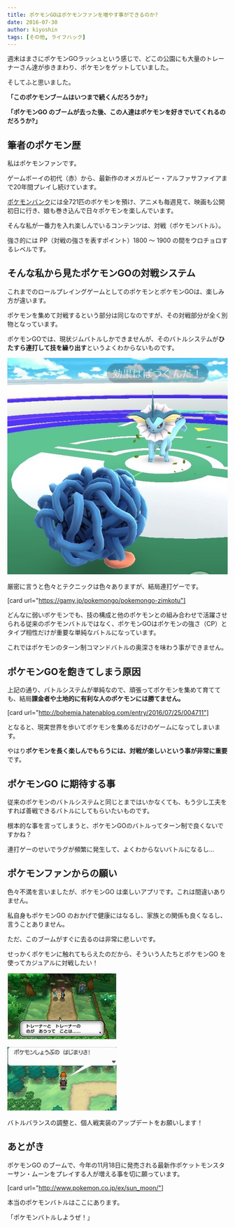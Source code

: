 ```yaml
---
title: ポケモンGOはポケモンファンを増やす事ができるのか?
date: 2016-07-30
author: kiyoshin
tags: [その他, ライフハック]
---
```


週末はまさにポケモンGOラッシュという感じで、どこの公園にも大量のトレーナーさん達が歩きまわり、ポケモンをゲットしていました。

そしてふと思いました。

**「このポケモンブームはいつまで続くんだろうか?」**

**「ポケモンGO のブームが去った後、この人達はポケモンを好きでいてくれるのだろうか?」**

## 筆者のポケモン歴

私はポケモンファンです。

ゲームボーイの初代（赤）から、最新作のオメガルビー・アルファサファイアまで20年間プレイし続けています。

[ポケモンバンク](http://www.pokemon.co.jp/ex/pokemonbank/)には全721匹のポケモンを預け、アニメも毎週見て、映画も公開初日に行き、娘も巻き込んで日々ポケモンを楽しんでいます。

そんな私が一番力を入れ楽しんでいるコンテンツは、対戦（ポケモンバトル）。

強さ的には PP（対戦の強さを表すポイント）1800 ～ 1900 の間をウロチョロするレベルです。

## そんな私から見たポケモンGOの対戦システム

これまでのロールプレイングゲームとしてのポケモンとポケモンGOは、楽しみ方が違います。

ポケモンを集めて対戦するという部分は同じなのですが、その対戦部分が全く別物となっています。

ポケモンGOでは、現状ジムバトルしかできませんが、そのバトルシステムが**ひたすら連打して技を繰り出す**というよくわからないものです。

![](images/pokemongo-increasing-the-pokemonfan-1.jpg)

厳密に言うと色々とテクニックは色々ありますが、結局連打ゲーです。

[card url="https://gamy.jp/pokemongo/pokemongo-zimkotu"]

どんなに弱いポケモンでも、技の構成と他のポケモンとの組み合わせで活躍させられる従来のポケモンバトルではなく、ポケモンGOはポケモンの強さ（CP）とタイプ相性だけが重要な単純なバトルになっています。

これではポケモンのターン制コマンドバトルの奥深さを味わう事ができません。

## ポケモンGOを飽きてしまう原因

上記の通り、バトルシステムが単純なので、頑張ってポケモンを集めて育てても、結局**課金者や土地的に有利な人のポケモンには勝てません。**

[card url="http://bohemia.hatenablog.com/entry/2016/07/25/004711"]

となると、現実世界を歩いてポケモンを集めるだけのゲームになってしまいます。

やはり**ポケモンを長く楽しんでもらうには、対戦が楽しいという事が非常に重要**です。

## ポケモンGO に期待する事

従来のポケモンのバトルシステムと同じとまではいかなくても、もう少し工夫をすれば善戦できるバトルにしてもらいたいものです。

根本的な事を言ってしまうと、ポケモンGOのバトルってターン制で良くないですかね？

連打ゲーのせいでラグが頻繁に発生して、よくわからないバトルになるし…

## ポケモンファンからの願い

色々不満を言いましたが、ポケモンGO は楽しいアプリです。これは間違いありません。

私自身もポケモンGO のおかげで健康にはなるし、家族との関係も良くなるし、言うことありません。

ただ、このブームがすぐに去るのは非常に悲しいです。

せっかくポケモンに触れてもらえたのだから、そういう人たちとポケモンGO を使ってカジュアルに対戦したい！

![](images/pokemongo-increasing-the-pokemonfan-2.jpg)

![](images/pokemongo-increasing-the-pokemonfan-3.jpg)

バトルバランスの調整と、個人戦実装のアップデートをお願いします！

## あとがき

ポケモンGO のブームで、今年の11月18日に発売される最新作ポケットモンスターサン・ムーンをプレイする人が増える事を切に願っています。

[card url="http://www.pokemon.co.jp/ex/sun_moon/"]

本当のポケモンバトルはここにあります。

「ポケモンバトルしようぜ！」